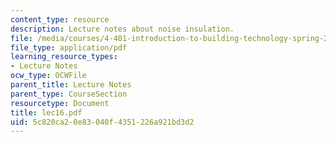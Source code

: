 ```yaml
---
content_type: resource
description: Lecture notes about noise insulation.
file: /media/courses/4-401-introduction-to-building-technology-spring-2006/5c820ca20e83040f4351226a921bd3d2_lec16.pdf
file_type: application/pdf
learning_resource_types:
- Lecture Notes
ocw_type: OCWFile
parent_title: Lecture Notes
parent_type: CourseSection
resourcetype: Document
title: lec16.pdf
uid: 5c820ca2-0e83-040f-4351-226a921bd3d2
---
```


